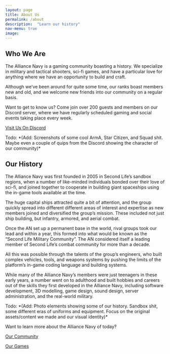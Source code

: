 ```yaml
---
layout: page
title: About Us
permalink: /about
description:  "Learn our history"
nav-menu: true
image: 
---
```


<div id="main" class="alt">
<section id="one">
<div class="inner">

<h2>Who We Are</h2>

<p>The Alliance Navy is a gaming community boasting a <script defer src="/assets/group-age.js"></script> history. We specialize in military and tactical shooters, sci-fi games, and have a particular love for anything where we have an opportunity to build and craft.</p>

<p>Although we’ve been around for quite some time, our ranks boast members new and old, and we welcome new friends into our community on a regular basis.</p>

<p>Want to get to know us? Come join over 200 guests and members on our Discord server, where we have regularly scheduled gaming and social events taking place every week.</p>

<p><a class="button" target="_blank" href="https://discord.gg/gVC4vnq"><i class="fab fa-discord"></i> Visit Us On Discord</a></p>

<p>Todo: *(Add: Screenshots of some cool ArmA, Star Citizen, and Squad shit. Maybe even a couple of quips from the Discord showing the character of our community)*</p>

</div>
</section>
<section id="two">
<div class="inner">

<h2>Our History</h2>

<p>The Alliance Navy was first founded in 2005 in Second Life’s sandbox regions, when a number of like-minded individuals bonded over their love of sci-fi, and joined together to cooperate in building giant spaceships using the in-game tools available at the time.</p>

<p>The huge capital ships attracted quite a bit of attention, and the group quickly spread into different different areas of interest and expertise as new members joined and diversified the group’s mission. These included not just ship building, but infantry, armored, and aerial combat.</p>

<p>Once the AN set up a permanent base in the world, rival groups took our lead and within a year, this formed into what would be known as the “Second Life Military Community”. The AN considered itself a leading member of Second Life’s combat community for more than a decade.</p>

<p>All this was possible through the talents of the group’s engineers, who built complex vehicles, tools, and weapons systems by pushing the limits of the platform’s in-game coding language and building systems.</p>

<p>While many of the Alliance Navy’s members were just teenagers in these early years, a number went on to adulthood and built hobbies and careers out of the skills they first developed in the Alliance Navy, including software development, 3D modelling, game design, sound design, server administration, and the real-world military.</p>

<p>Todo: *(Add: Photo elements showing some of our history. Sandbox shit, some different eras of uniforms and equipment. Focus on the original assets/content we made and our visual identity)*</p>

</div>
</section>
<section id="three">
<div class="inner">

<p>Want to learn more about the Alliance Navy of today?</p>

<p><a class="button" href="/community"><i class="fab fa-discord"></i> Our Community</a></p>

<p><a class="button" href="/operations"><i class="fab fa-discord"></i> Our Games</a></p>

</div>
</section>
</div>
